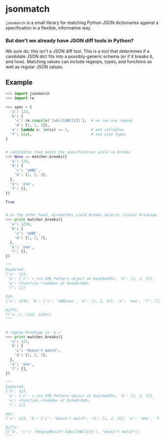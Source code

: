 jsonmatch
=========

`jsonmatch` is a small library for matching Python JSON dictionaries against a
specification in a flexible, informative way.

### But don't we already have JSON diff tools in Python?

We sure do; this isn't a JSON diff tool. This is a tool that determines if a
candidate JSON dict fits into a possibly-generic schema (or if it breaks it,
and how). Matching values can include regexps, types, and functions as well as
regular JSON values.

## Example

```python
>>> import jsonmatch
>>> import re

>>> spec = {
  'a': 123,
  'b': {
    'c': re.compile('[abc][ABC]{3}'),  # we can use regexp
    'd': [1, 2, 3]},
  'e': lambda x: len(x) == 3,          # and callables
  'f': list,                           # and also types
}


# candidates that match the specification yield no breaks
>>> None == matcher.breaks({
  'a': 123,
  'b': {
    'c': 'aABC',
    'd': [1, 2, 3],
  },
  'e': 'one',
  'f': [],
})

True


# on the other hand, mismatches yield Breaks objects (scalar breakage in 'a')
>>> print matcher.breaks({
  'a': 1234,
  'b': {
    'c': 'aABC',
    'd': [1, 2, 3],
  },
  'e': 'one',
  'f': [],
})

"""
Expected:
{'a': 123,
 'b': {'c': <_sre.SRE_Pattern object at 0x2c8ed78>, 'd': [1, 2, 3]},
 'e': <function <lambda> at 0x2e8c1b8>,
 'f': []}

Got:
{'a': 1234, 'b': {'c': 'aABCeee', 'd': [1, 2, 3]}, 'e': 'one', 'f': []}

Diffs:
{('a',): (123, 1234)}
"""


# regexp breakage in 'b.c'
>>> print matcher.breaks({
  'a': 123,
  'b': {
    'c': "doesn't match",
    'd': [1, 2, 3],
  },
  'e': 'one',
  'f': [],
})

"""
Expected:
{'a': 123,
 'b': {'c': <_sre.SRE_Pattern object at 0x2c8ed78>, 'd': [1, 2, 3]},
 'e': <function <lambda> at 0x2e8c1b8>,
 'f': []}

Got:
{'a': 123, 'b': {'c': "doesn't match", 'd': [1, 2, 3]}, 'e': 'one', 'f': []}

Diffs:
{('b', 'c'): (RegexpMatch('[abc][ABC]{3}'), "doesn't match")}
"""
```


